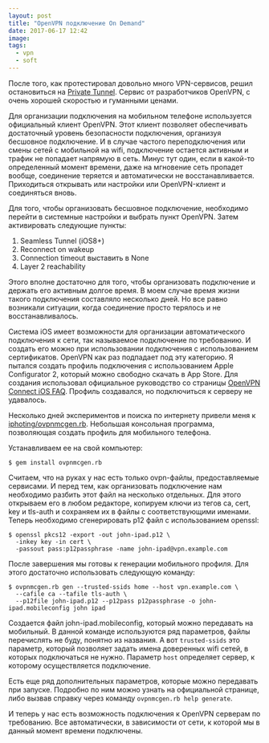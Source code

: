 ```yaml
---
layout: post
title: "OpenVPN подключение On Demand"
date: 2017-06-17 12:42
image: 
tags: 
  - vpn
  - soft
---
```

После того, как протестировал довольно много VPN-сервисов, решил остановиться на [Private Tunnel](http://privatetunnel.com/ "Private Tunnel"). Сервис от разработчиков OpenVPN, с очень хорошей скоростью и гуманными ценами.

Для организации подключения на мобильном телефоне используется официальный клиент OpenVPN. Этот клиент позволяет обеспечивать достаточный уровень безопасности подключения, организуя бесшовное подключение. И в случае частого переподключения или смены сетей с мобильной на wifi, подключение остается активным и трафик не попадает напрямую в сеть. Минус тут один, если в какой-то определенный момент времени, даже на мгновение сеть пропадет вообще, соединение теряется и автоматически не восстанавливается. Приходиться открывать или настройки или OpenVPN-клиент и соединяться вновь.

Для того, чтобы организовать бесшовное подключение, необходимо перейти в системные настройки и выбрать пункт OpenVPN. Затем активировать следующие пункты:

1. Seamless Tunnel (iOS8+)
1. Reconnect on wakeup
1. Connection timeout выставить в None
1. Layer 2 reachability

Этого вполне достаточно для того, чтобы организовать подключение и держать его активным долгое время. В моем случае время жизни такого подключения составляло несколько дней. Но все равно возникали ситуации, когда соединение просто терялось и не восстанавливалось.

Система iOS имеет возможности для организации автоматического подключения к сети, так называемое подключение по требованию. И создать его можно при использовании подключения с использованием сертификатов. OpenVPN как раз подпадает под эту категорию. Я пытался создать профиль подключения с использованием Apple Configurator 2, который можно свободно скачать в App Store. Для создания использовал официальное руководство со страницы [OpenVPN Connect iOS FAQ](https://docs.openvpn.net/docs/openvpn-connect/openvpn-connect-ios-faq.html "OpenVPN Connect iOS FAQ"). Профиль создавался, но подключиться к серверу не удавалось.

Несколько дней экспериментов и поиска по интернету привели меня к [iphoting/ovpnmcgen.rb](https://github.com/iphoting/ovpnmcgen.rb "Github: iphoting/ovpnmcgen.rb"). Небольшая консольная программа, позволяющая создать профиль для мобильного телефона.

Устанавливаем ее на свой компьютер:

    $ gem install ovpnmcgen.rb

Считаем, что на руках у нас есть только ovpn-файлы, предоставляемые сервисами. И перед тем, как организовать подключение нам необходимо разбить этот файл на несколько отдельных. Для этого открываем его в любом редакторе, копируем ключи из тегов ca, cert, key и tls-auth и сохраняем их в файлы с соответствующими именами. Теперь необходимо сгенерировать p12 файл с использованием openssl:

    $ openssl pkcs12 -export -out john-ipad.p12 \
      -inkey key -in cert \
      -passout pass:p12passphrase -name john-ipad@vpn.example.com

После завершения мы готовы к генерации мобильного профиля. Для этого достаточно использовать следующую команду:

    $ ovpnmcgen.rb gen --trusted-ssids home --host vpn.example.com \
      --cafile ca --tafile tls-auth \
      --p12file john-ipad.p12 --p12pass p12passphrase -o john-ipad.mobileconfig john ipad

Создается файл john-ipad.mobileconfig, который можно передавать на мобильный. В данной команде используются ряд параметров, файлы перечислять не буду, понятно из названия. А вот `trusted-ssids` это параметр, который позволяет задать имена доверенных wifi сетей, в которых подключаться не нужно. Параметр `host` определяет сервер, к которому осуществляется подключение.

Есть еще ряд дополнительных параметров, которые можно передавать при запуске. Подробно по ним можно узнать на официальной странице, либо вызвав справку через команду `ovpnmcgen.rb help generate`.

И теперь у нас есть возможность подключения к OpenVPN серверам по требованию. Все автоматически, в зависимости от сети, к которой мы в данный момент времени подключены.
